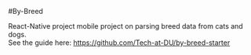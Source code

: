 #By-Breed

React-Native project mobile project on parsing breed data from cats and dogs.  
See the guide here: https://github.com/Tech-at-DU/by-breed-starter